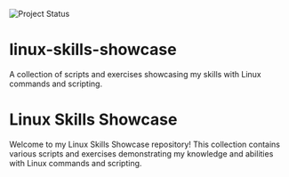 ![Project Status](https://img.shields.io/badge/status-in_progress-yellow)

# linux-skills-showcase
A collection of scripts and exercises showcasing my skills with Linux commands and scripting.

# Linux Skills Showcase

Welcome to my Linux Skills Showcase repository!
This collection contains various scripts and exercises demonstrating my knowledge and abilities with Linux commands and scripting.




